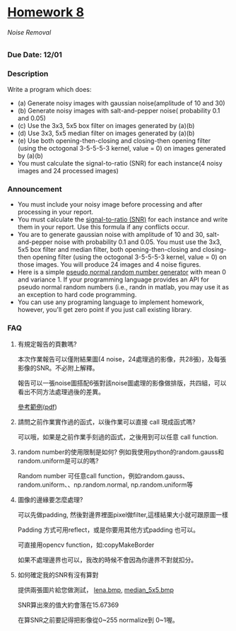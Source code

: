 # [Homework 8](http://cv2.csie.ntu.edu.tw/CV/hw2019/hw8.html)
###### Noise Removal
### Due Date: 12/01
### Description
Write a program which does:
 * (a) Generate noisy images with gaussian noise(amplitude of 10 and 30)
 * (b) Generate noisy images with salt-and-pepper noise( probability 0.1 and 0.05)
 * (c) Use the 3x3, 5x5 box filter on images generated by (a)(b)
 * (d) Use 3x3, 5x5 median filter on images generated by (a)(b)
 * (e) Use both opening-then-closing and closing-then opening filter (using the octogonal 3-5-5-5-3 kernel, value = 0) on images generated by (a)(b)
 * You must calculate the signal-to-ratio (SNR) for each instance(4 noisy images and 24 processed images)
### Announcement
 * You must include your noisy image before processing and after processing in your report.
 * You must calculate the [signal-to-ratio (SNR)](http://cv2.csie.ntu.edu.tw/CV/_material/snr.pdf) for each instance and write them in your report. Use this formula if any conflicts occur.
 * You are to generate gaussian noise with amplitude of 10 and 30, salt-and-pepper noise with probability 0.1 and 0.05. You must use the 3x3, 5x5 box filter and median filter, both opening-then-closing and closing-then opening filter (using the octogonal 3-5-5-5-3 kernel, value = 0) on those images. You will produce 24 images and 4 noise figures.
 * Here is a simple [pseudo normal random number generator](http://cv2.csie.ntu.edu.tw/CV/_material/PNRG.pdf) with mean 0 and variance 1. If your programming language provides an API for pseudo normal random numbers (i.e., randn in matlab, you may use it as an exception to hard code programming.
 * You can use any programing language to implement homework, however, you'll get zero point if you just call existing library.
### FAQ
1. 有規定報告的頁數嗎?
   
   本次作業報告可以僅附結果圖(4 noise，24處理過的影像，共28張)，及每張影像的SNR。不必附上解釋。
   
   報告可以一張noise圖搭配6張對該noise圖處理的影像做排版，共四組，可以看出不同方法處理過後的差異。
   
   [參考範例](http://cv2.csie.ntu.edu.tw/CV/_material/report8_sample_%E6%94%B9.docx)([pdf](http://cv2.csie.ntu.edu.tw/CV/_material/report8_sample_%E6%94%B9.pdf))
   
2. 請問之前作業實作過的函式，以後作業可以直接 call 現成函式嗎?
   
   可以哦，如果是之前作業手刻過的函式，之後用到可以任意 call function.
   
3. random number的使用限制是如何? 例如我使用python的random.gauss和random.uniform是可以的嗎?
   
   Random number 可任意call function，例如random.gauss、random.uniform、、np.random.normal, np.random.uniform等
   
4. 圖像的邊緣要怎麼處理?
   
   可以先做padding, 然後對邊界裡面pixel做filter,這樣結果大小就可跟原圖一樣
   
   Padding 方式可用reflect，或是你要用其他方式padding 也可以。
   
   可直接用opencv function，如:copyMakeBorder
   
   如果不處理邊界也可以，我改的時候不會因為你邊界不對就扣分。
   
5. 如何確定我的SNR有沒有算對
   
   提供兩張圖片給您做測試， [lena.bmp](http://cv2.csie.ntu.edu.tw/CV/hw2019/_material/lena.bmp), [median_5x5.bmp](http://cv2.csie.ntu.edu.tw/CV/hw2019/_material/median_5x5.bmp)
   
   SNR算出來的值大約會落在15.67369
   
   在算SNR之前要記得把影像從0~255 normalize到 0~1喔。
